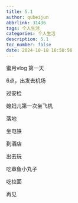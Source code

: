 ```yaml
---
title: 5.1
author: qubeijun
abbrlink: 31436
tags: 个人生活
categories: 个人生活
description: 5.1
toc_number: false
date: 2024-10-18 16:50:56
---
```


蜜月vlog 第一天

6点，出发去机场

过安检

媳妇儿第一次坐飞机

落地

坐电铁

到酒店

出去玩

吃章鱼小丸子

吃拉面

再见